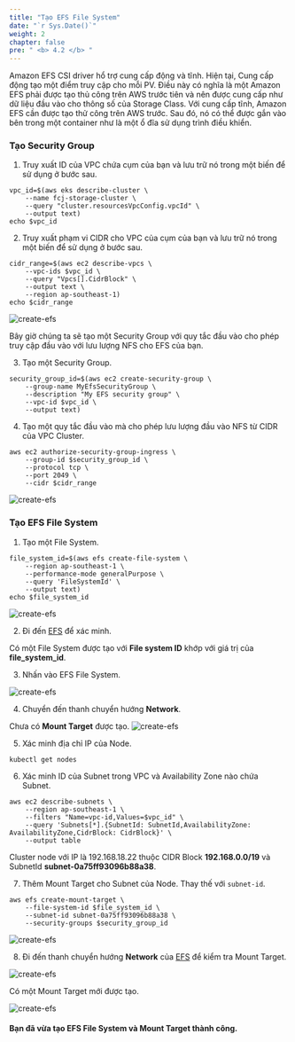 ```yaml
---
title: "Tạo EFS File System"
date: "`r Sys.Date()`"
weight: 2
chapter: false
pre: " <b> 4.2 </b> "
---
```


Amazon EFS CSI driver hổ trợ cung cấp động và tĩnh. Hiện tại, Cung cấp động tạo một điểm truy cập cho mỗi PV. Điều này có nghĩa là một Amazon EFS phải được tạo thủ công trên AWS trước tiên và nên được cung cấp như dữ liệu đầu vào cho thông số của Storage Class. Với cung cấp tĩnh, Amazon EFS cần được tạo thử công trên AWS trước. Sau đó, nó có thể được gắn vào bên trong một container như là một ổ đĩa sử dụng trình điều khiển.

### Tạo Security Group

1. Truy xuất ID của VPC chứa cụm của bạn và lưu trữ nó trong một biến để sử dụng ở bước sau.

```
vpc_id=$(aws eks describe-cluster \
    --name fcj-storage-cluster \
    --query "cluster.resourcesVpcConfig.vpcId" \
    --output text)
echo $vpc_id
```

2. Truy xuất phạm vi CIDR cho VPC của cụm của bạn và lưu trữ nó trong một biến để sử dụng ở bước sau.

```
cidr_range=$(aws ec2 describe-vpcs \
    --vpc-ids $vpc_id \
    --query "Vpcs[].CidrBlock" \
    --output text \
    --region ap-southeast-1)
echo $cidr_range
```

![create-efs](/images/4-efs/4.2.1.png)

Bây giờ chúng ta sẽ tạo một Security Group với quy tắc đầu vào cho phép truy cập đầu vào với lưu lượng NFS cho EFS của bạn.

3. Tạo một Security Group.

```
security_group_id=$(aws ec2 create-security-group \
    --group-name MyEfsSecurityGroup \
    --description "My EFS security group" \
    --vpc-id $vpc_id \
    --output text)
```

4. Tạo một quy tắc đầu vào mà cho phép lưu lượng đầu vào NFS từ CIDR của VPC Cluster.

```
aws ec2 authorize-security-group-ingress \
    --group-id $security_group_id \
    --protocol tcp \
    --port 2049 \
    --cidr $cidr_range
```

![create-efs](/images/4-efs/4.2.2.png)

### Tạo EFS File System

1. Tạo một File System.

```
file_system_id=$(aws efs create-file-system \
    --region ap-southeast-1 \
    --performance-mode generalPurpose \
    --query 'FileSystemId' \
    --output text)
echo $file_system_id
```

![create-efs](/images/4-efs/4.2.3.png)

2. Đi đến [EFS](https://ap-southeast-1.console.aws.amazon.com/efs/home?region=ap-southeast-1#/file-systems) để xác minh.

Có một File System được tạo với **File system ID** khớp với giá trị của **file_system_id**.

3. Nhấn vào EFS File System.

![create-efs](/images/4-efs/4.2.4.png)

4.  Chuyển đến thanh chuyển hướng **Network**.

Chưa có **Mount Target** được tạo.
![create-efs](/images/4-efs/4.2.5.png)

5. Xác minh địa chỉ IP của Node.

```
kubectl get nodes
```

6. Xác minh ID của Subnet trong VPC và Availability Zone nào chứa Subnet.

```
aws ec2 describe-subnets \
    --region ap-southeast-1 \
    --filters "Name=vpc-id,Values=$vpc_id" \
    --query 'Subnets[*].{SubnetId: SubnetId,AvailabilityZone: AvailabilityZone,CidrBlock: CidrBlock}' \
    --output table
```

Cluster node với IP là 192.168.18.22 thuộc CIDR Block **192.168.0.0/19** và SubnetId **subnet-0a75ff93096b88a38**.

7. Thêm Mount Target cho Subnet của Node. Thay thế với `subnet-id`.

```
aws efs create-mount-target \
    --file-system-id $file_system_id \
    --subnet-id subnet-0a75ff93096b88a38 \
    --security-groups $security_group_id
```

![create-efs](/images/4-efs/4.2.6.png)

8. Đi đến thanh chuyển hướng **Network** của [EFS](https://ap-southeast-1.console.aws.amazon.com/efs/home?region=ap-southeast-1#/file-systems) để kiểm tra Mount Target.

![create-efs](/images/4-efs/4.2.7.png)

Có một Mount Target mới được tạo.

![create-efs](/images/4-efs/4.2.8.png)

#### Bạn đã vừa tạo EFS File System và Mount Target thành công.
